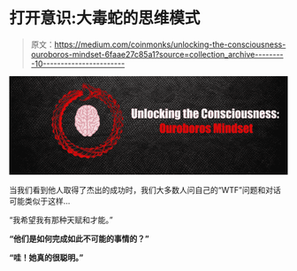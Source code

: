 # 打开意识:大毒蛇的思维模式

> 原文：<https://medium.com/coinmonks/unlocking-the-consciousness-ouroboros-mindset-6faae27c85a1?source=collection_archive---------10----------------------->

![](img/0ce223da4094c560f93473b241e58ff1.png)

当我们看到他人取得了杰出的成功时，我们大多数人问自己的“WTF”问题和对话可能类似于这样…

“我希望我有那种天赋和才能。”

**“他们是如何完成如此不可能的事情的？”**

**“哇！她真的很聪明。”**